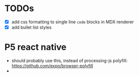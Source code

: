 # TODOs

- [x] add css formatting to single line `code` blocks in MDX renderer
- [x] add bullet list styles

# P5 react native

- should probably use this, instead of processing-js polyfill: https://github.com/expo/browser-polyfill
-
